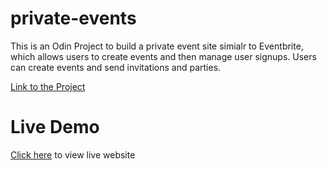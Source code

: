 # private-events

This is an Odin Project to build a private event site simialr to Eventbrite, which allows users to create events and then manage user signups. Users can create events and send invitations and parties.

[Link to the Project](https://www.theodinproject.com/paths/full-stack-ruby-on-rails/courses/ruby-on-rails/lessons/associations#warmup-thinking-data-first)

# Live Demo

[Click here](https://enigmatic-plains-76896.herokuapp.com/) to view live website


